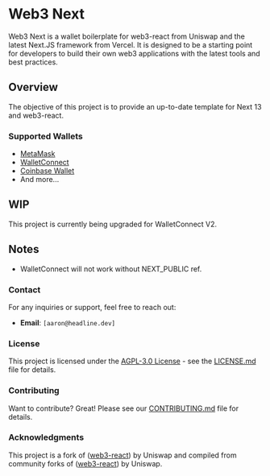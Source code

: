 # Web3 Next

Web3 Next is a wallet boilerplate for web3-react from Uniswap and the latest Next.JS framework from Vercel. It is designed to be a starting point for developers to build their own web3 applications with the latest tools and best practices.

## Overview

The objective of this project is to provide an up-to-date template for Next 13 and web3-react.

### Supported Wallets

- [MetaMask](https://metamask.io/)
- [WalletConnect](https://walletconnect.org/)
- [Coinbase Wallet](https://wallet.coinbase.com/)
- And more...

## WIP

This project is currently being upgraded for WalletConnect V2.

## Notes

- WalletConnect will not work without NEXT_PUBLIC ref.

### Contact

For any inquiries or support, feel free to reach out:

- **Email**: `[aaron@headline.dev]`

### License

This project is licensed under the [AGPL-3.0 License](LICENSE) - see the [LICENSE.md](LICENSE.md) file for details.

### Contributing

Want to contribute? Great! Please see our [CONTRIBUTING.md](CONTRIBUTING.md) file for details.

### Acknowledgments

This project is a fork of ([web3-react](https://github.com/Uniswap/web3-react)) by Uniswap and compiled from community forks of ([web3-react](https://github.com/Uniswap/web3-react)) by Uniswap.